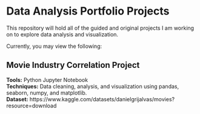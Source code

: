 # Data Analysis Portfolio Projects
This repository will hold all of the guided and original projects I am working on to explore data analysis and visualization. 

Currently, you may view the following:

<h2>Movie Industry Correlation Project</h2>
<b>Tools:</b> Python Jupyter Notebook <br>
<b>Techniques:</b> Data cleaning, analysis, and visualization using pandas, seaborn, numpy, and matplotlib. </br>
<b>Dataset:</b> https://www.kaggle.com/datasets/danielgrijalvas/movies?resource=download

